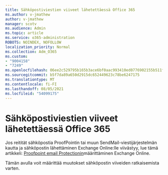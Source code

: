 ```yaml
---
title: Sähköpostiviestien viiveet lähetettäessä Office 365
ms.author: v-jmathew
author: v-jmathew
manager: scotv
ms.audience: Admin
ms.topic: article
ms.service: o365-administration
ROBOTS: NOINDEX, NOFOLLOW
localization_priority: Normal
ms.collection: Adm_O365
ms.custom:
- "9004158"
- "7249"
ms.openlocfilehash: 06ee2c529795b165b3ace6bf0aac993410ed0776902155b511f920a09d133d84
ms.sourcegitcommit: b5f7da89a650d2915dc652449623c78be6247175
ms.translationtype: MT
ms.contentlocale: fi-FI
ms.lasthandoff: 08/05/2021
ms.locfileid: "54099175"
---
```

# <a name="mail-delays-when-sending-to-office-365"></a>Sähköpostiviestien viiveet lähetettäessä Office 365

Jos reitität sähköpostia ProofPointin tai muun SendMail-viestijärjestelmän kautta ja sähköpostin lähettäminen Exchange Online:lle viivästyy, lue tämä artikkeli: [Proofpoint email Protectionin](https://docs.microsoft.com/exchange/troubleshoot/email-delivery/configure-proofpoint-with-exchange)määrittäminen Exchange Online.

Tämän avulla voit määrittää muutokset sähköpostin viiveiden ratkaisemista varten.
